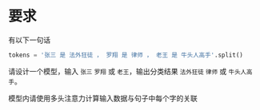 # 要求

有以下一句话

```python
tokens = '张三 是 法外狂徒 ， 罗翔 是 律师 ， 老王 是 牛头人高手'.split()
```

请设计一个模型，输入 `张三` `罗翔` 或 `老王`，输出分类结果 `法外狂徒` `律师` 或 `牛头人高手`。

模型内请使用多头注意力计算输入数据与句子中每个字的关联
